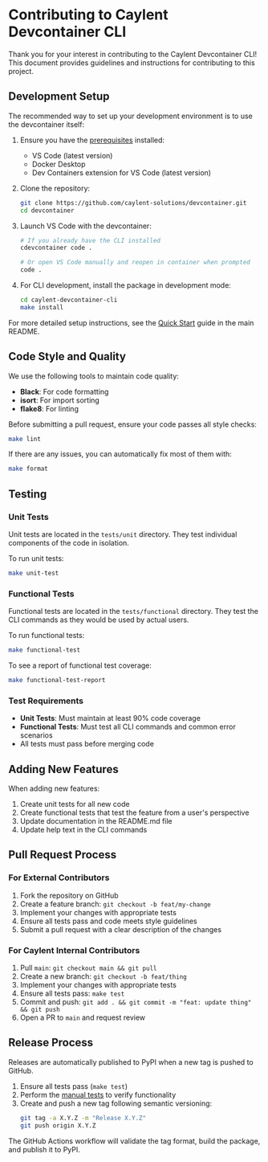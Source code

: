 # Contributing to Caylent Devcontainer CLI

Thank you for your interest in contributing to the Caylent Devcontainer CLI! This document provides guidelines and instructions for contributing to this project.

## Development Setup

The recommended way to set up your development environment is to use the devcontainer itself:

1. Ensure you have the [prerequisites](../README.md#-prerequisites) installed:
   - VS Code (latest version)
   - Docker Desktop
   - Dev Containers extension for VS Code (latest version)

2. Clone the repository:
   ```bash
   git clone https://github.com/caylent-solutions/devcontainer.git
   cd devcontainer
   ```

3. Launch VS Code with the devcontainer:
   ```bash
   # If you already have the CLI installed
   cdevcontainer code .
   
   # Or open VS Code manually and reopen in container when prompted
   code .
   ```

4. For CLI development, install the package in development mode:
   ```bash
   cd caylent-devcontainer-cli
   make install
   ```

For more detailed setup instructions, see the [Quick Start](../README.md#-quick-start) guide in the main README.

## Code Style and Quality

We use the following tools to maintain code quality:

- **Black**: For code formatting
- **isort**: For import sorting
- **flake8**: For linting

Before submitting a pull request, ensure your code passes all style checks:

```bash
make lint
```

If there are any issues, you can automatically fix most of them with:

```bash
make format
```

## Testing

### Unit Tests

Unit tests are located in the `tests/unit` directory. They test individual components of the code in isolation.

To run unit tests:

```bash
make unit-test
```

### Functional Tests

Functional tests are located in the `tests/functional` directory. They test the CLI commands as they would be used by actual users.

To run functional tests:

```bash
make functional-test
```

To see a report of functional test coverage:

```bash
make functional-test-report
```

### Test Requirements

- **Unit Tests**: Must maintain at least 90% code coverage
- **Functional Tests**: Must test all CLI commands and common error scenarios
- All tests must pass before merging code

## Adding New Features

When adding new features:

1. Create unit tests for all new code
2. Create functional tests that test the feature from a user's perspective
3. Update documentation in the README.md file
4. Update help text in the CLI commands

## Pull Request Process

### For External Contributors

1. Fork the repository on GitHub
2. Create a feature branch: `git checkout -b feat/my-change`
3. Implement your changes with appropriate tests
4. Ensure all tests pass and code meets style guidelines
5. Submit a pull request with a clear description of the changes

### For Caylent Internal Contributors

1. Pull `main`: `git checkout main && git pull`
2. Create a new branch: `git checkout -b feat/thing`
3. Implement your changes with appropriate tests
4. Ensure all tests pass: `make test`
5. Commit and push: `git add . && git commit -m "feat: update thing" && git push`
6. Open a PR to `main` and request review

## Release Process

Releases are automatically published to PyPI when a new tag is pushed to GitHub.

1. Ensure all tests pass (`make test`)
2. Perform the [manual tests](MANUAL_TESTING.md) to verify functionality
3. Create and push a new tag following semantic versioning:
   ```bash
   git tag -a X.Y.Z -m "Release X.Y.Z"
   git push origin X.Y.Z
   ```

The GitHub Actions workflow will validate the tag format, build the package, and publish it to PyPI.